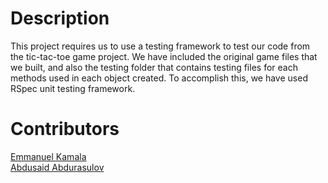 # Description
This project requires us to use a testing framework to test our code from the tic-tac-toe game project. We have included the original game files that we built, and also the testing folder that contains testing files for each methods used in each object created. To accomplish this, we have used RSpec unit testing framework.

# Contributors
<a href="http://github.com/emmanuelkamala">Emmanuel Kamala</a><br>
<a href="https://github.com/Abdusaid10">Abdusaid Abdurasulov</a>
